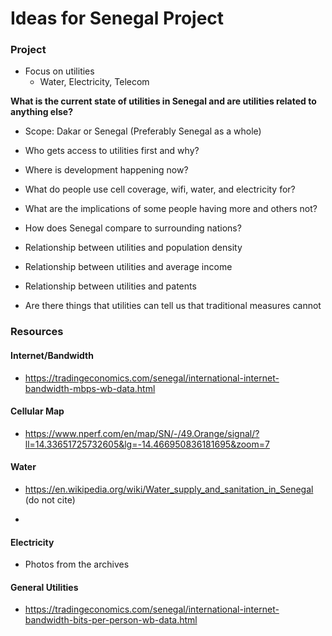# Ideas for Senegal Project

### Project
- Focus on utilities
    - Water, Electricity, Telecom

**What is the current state of utilities in Senegal and are utilities related to anything else?**

- Scope: Dakar or Senegal (Preferably Senegal as a whole)

- Who gets access to utilities first and why?

- Where is development happening now?

- What do people use cell coverage, wifi, water, and electricity for?

- What are the implications of some people having more and others not?

- How does Senegal compare to surrounding nations?

- Relationship between utilities and population density

- Relationship between utilities and average income

- Relationship between utilities and patents

- Are there things that utilities can tell us that traditional measures cannot

### Resources

#### Internet/Bandwidth

- https://tradingeconomics.com/senegal/international-internet-bandwidth-mbps-wb-data.html

#### Cellular Map

- https://www.nperf.com/en/map/SN/-/49.Orange/signal/?ll=14.33651725732605&lg=-14.466950836181695&zoom=7

#### Water
- https://en.wikipedia.org/wiki/Water_supply_and_sanitation_in_Senegal (do not cite)

-

#### Electricity
- Photos from the archives

#### General Utilities
- https://tradingeconomics.com/senegal/international-internet-bandwidth-bits-per-person-wb-data.html
